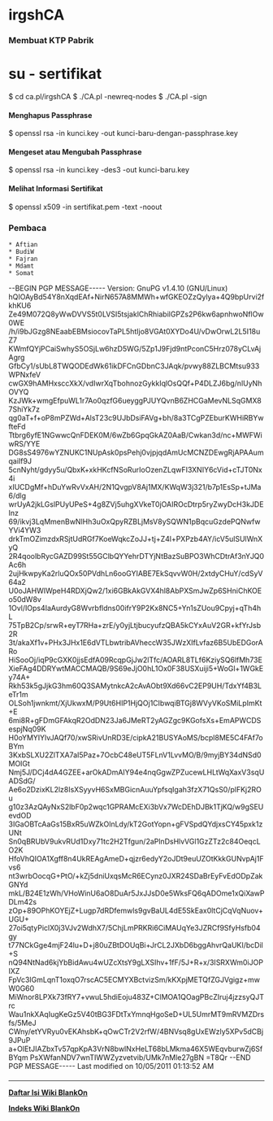 # irgshCA
### Membuat KTP Pabrik
# su - sertifikat
$ cd ca.pl/irgshCA
$ ./CA.pl -newreq-nodes
$ ./CA.pl -sign
#### Menghapus Passphrase
$ openssl rsa -in kunci.key -out kunci-baru-dengan-passphrase.key
#### Mengeset atau Mengubah Passphrase
$ openssl rsa -in kunci.key -des3 -out kunci-baru.key
#### Melihat Informasi Sertifikat
$ openssl x509 -in sertifikat.pem -text -noout
### Pembaca
    * Aftian
    * BudiW
    * Fajran
    * Mdamt
    * Somat
--BEGIN PGP MESSAGE-----
Version: GnuPG v1.4.10 (GNU/Linux)
hQIOAyBd54Y8nXqdEAf+NirN657A8MMWh+wfGKEOZzQylya+4Q9bpUrvi2fkhKU6
Ze49M072Q8yWwDVVS5t0LVSI5tsjaklChRhiabilGPZs2P6kw6apnhwoNflOw0WE
/h/i9bJGzg8NEaabEBMsiocovTaPL5htIjo8VGAt0XYDo4U/vDwOrwL2L5I18uZ7
KWmfQYjPCaiSwhyS5OSjLw6hzD5WG/5Zp1J9Fjd9ntPconC5Hrz078yCLvAjAgrg
GfbCy1/sUbL8TWQODEdWk61ikDFCnGDbnC3JAqk/pvwy88ZLBCMtsu933WPNxfeV
cwGX9hAMHxsccXkX/vdIwrXqTbohnozGykkIqlOsQQf+P4DLZJ6bg/nlUyNhOVYQ
KzJWk+wmgEfpuWL1r7Ao0qzfG6ueyggPJUYQvnB6ZHCGaMevNLSqGMX87ShiYk7z
qg0aT+f+oP8mPZWd+AlsT23c9UJbDsiFAVg+bh/8a3TCgPZEburKWHiRBYwfteFd
Ttbrg6yfE1NGwwcQnFDEK0M/6wZb6GpqGkAZ0AaB/Cwkan3d/nc+MWFWiwRS/YYE
DG8sS4976wYZNUKC1NUpAsk0psPehj0vjpjqdAmUcMCNZDEwgRjAPAAumqaiIf9J
5cnNyht/gdyy5u/QbxK+xkHKcfNSoRurIoOzenZLqwFI3XNIY6cVid+cTJT0Nx4i
xIUCDgMf+hDuYwRvVxAH/2N1QvgpV8Aj1MX/KWqW3j321/b7p1EsSp+tJMa6/dlg
wrUyA2jkLGslPUyUPeS+4g8ZVj5uhgXVkeT0jOAIROcDtrp5ryZwyDcH3kJDEInz
69/ikvj3LqMmenBwNlHh3uOxQpyRZBLjMsV8ySQWN1pBqcuGzdePQNwfwYVi4YW3
drkTmOZimzdxRSjtUdRGf7KoeWqkcZoJJ+tj+Z4l+PXPzb4AY/icV5ulSUlWnXyQ
2R4qoolbRycGAZD99St55GClbQYYehrDTYjNtBazSuBPO3WhCDtrAf3nYJQ0Ac6h
2ujHkwpyKa2rluQOx50PVdhLn6ooGYIABE7EkSqvvW0H/2xtdyCHuY/cdSyV64a2
U0oJAHWIWpeH4RDXjQw2/1xi6GBkAkGVX4hl8AbPXSmJwZp6SHniChKOEo50dW8v
1Ovl/IOps4IaAurdyG8Wvrbfldns00ifrY9P2Kx8NC5+Yn1sZUou9Cpyj+qTh4hL
75TpB2Cp/srwR+eyT7RHa+zrE/y0yjLtjbucyufzQBA5kCYxAuV2GR+kfYrJsb2R
3t/akaXf1v+PHx3JHx1E6dVTLbwtribAVheccW35JWzXIfLvfaz6B5UbEDGorARo
HiSooOj/iqP9cGXK0jjsEdfA09RcqpGjJw2lTfc/AOARL8TLf6KziySQ6lfMh73E
XieFAg4DDRYwtMACCMAQB/9S69eJjO0hL1Ox0F38USXuiji5+WoGl+1WGkEy74A+
Rkh53k5gJjkG3hm60Q3SAMytnkcA2cAvAObt9Xd66vC2EP9UH/TdxYf4B3LeTr1m
OLSoh1jwnkmt/XjUkwxM/P9Ut6HIP1HjQOj1CIbwqiBTGj8WVyVKoSMiLpImKt+E
6mi8R+gFDmGFAkqR2OdDN23Ja6JMeRT2yAGZgc9KGofsXs+EmAPWCDSespjNq09K
H0oYMYIYlvJAQf70/xwSRivUnRD3E/cipkA21BUSYAoMS/bcpl8ME5C4FAf7oBYm
3KxbSLXU2ZlTXA7aI5Paz+7OcbC48eUT5FLnV1LvvMO/B/9myjBY34dNSd0MOIGt
Nmj5J/DCj4dA4GZEE+arOkADmAIY94e4nqGgwZPZucewLHLtWqXaxV3sqUADSdG/
Ae6o2DzixKL2lz8IsXSyyvH6SxMBGicnAuuYpfsqIgah3fzX71QsS0/plFKj2ROu
g10z3AzQAyNxS2lbF0p2wqc1GPRAMcEXi3bVx7WcDEhDJBk1TjKQ/w9gSEUevdOD
3IGaOBTcAaGs15BxR5uWZkOlnLdy/kT2GotYopn+gFVSpdQYdjxsCY45pxk1zUNt
Sn0qBRUbV9ukvRUd1Dxy71tc2H2Tfgun/2aPlnDsHlvVGl1GzZTz2c84OeqcLO2K
HfoVhQIOA1Xgff8n4UkREAgAmeD+qjzr6edyY2oJDt9euUZOtKkkGUNvpAj1Fvs6
nt3wrbOocqG+PtO/+kZj5dniUxqsMcR6ECynz0JXR24SDaBrEyFvEdODpZakGNYd
mkL/B24E1zWh/VHoWinU6aO8DuAr5JxJJsD0e5WksFQ6qADOme1xQiXawPDLm42s
zOp+89OPhKOYEjZ+Lugp7dRDfemwls9gvBaUL4dE5SkEax0ltCjCqVqNuov+UGU+
27oi5qtyPiclX0j3VJv2WdhX7/5ChjLmPRKRi6CiMAUqYe3JZRCf9SfyHsfb04gy
t77NCkGge4mjF24lu+D+j80uZBtDOUqBi+JrCL2JXbD6bggAhvrQaUKI/bcDil+S
nQ94NtNad6kjYbBidAwu4wUZcXtsY9gLXSIhv+1fF/5J+R+x/3ISRXWm0iJOPIXZ
FpVc3IGmLqnT1oxqO7rscAC5ECMYXBctvizSm/kKXpjMETQfZGJVgigz+mwW0G60
MiWnor8LPXk73fRY7+vwuL5hdiEoju483Z+ClMOA1QOagPBcZIruj4jzzsyQJTrc
Wau1nkXAqIugKeGz5V40tBG3FDtTxYmnqHgoSeD+UL5UmrMT9mRVMZDrsfs/5MeJ
CWny/etYVRyu0vEKAhsbK+qOwCTr2V2rfW/4BNVsq8gUxEWzly5XPv5dCBj9JPuP
a+OlEtJIAZbxTv57qpKpA3VrN8bwlNxHeLT68bLMkma46X5WEqvburwZj6SfBYqm
PsXWfanNDV7wnTIWWZyzvetvib/UMk7nMle27gBN
=T8Qr
--END PGP MESSAGE-----
Last modified on 10/05/2011 01:13:52 AM
#### 
    
 
 
 
 
 
---
[**Daftar Isi Wiki BlankOn**](/DaftarIsi/README.md)
 
[**Indeks Wiki BlankOn**](/Indeks.md)
